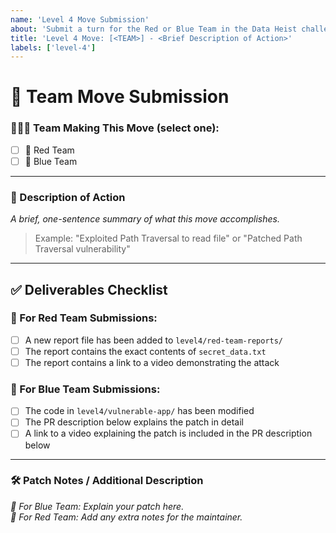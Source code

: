 ```yaml
---
name: 'Level 4 Move Submission'
about: 'Submit a turn for the Red or Blue Team in the Data Heist challenge.'
title: 'Level 4 Move: [<TEAM>] - <Brief Description of Action>'
labels: ['level-4']
---
```


# 🎲 Team Move Submission

### 🧑‍🤝‍🧑 Team Making This Move (select one):
- [ ] 🔴 Red Team  
- [ ] 🔵 Blue Team  

---

### 📝 Description of Action  
_A brief, one-sentence summary of what this move accomplishes._  
> Example: "Exploited Path Traversal to read file" or "Patched Path Traversal vulnerability"

---

## ✅ Deliverables Checklist

### 🔴 For Red Team Submissions:
- [ ] A new report file has been added to `level4/red-team-reports/`
- [ ] The report contains the exact contents of `secret_data.txt`
- [ ] The report contains a link to a video demonstrating the attack

### 🔵 For Blue Team Submissions:
- [ ] The code in `level4/vulnerable-app/` has been modified
- [ ] The PR description below explains the patch in detail
- [ ] A link to a video explaining the patch is included in the PR description below

---

### 🛠️ Patch Notes / Additional Description  
_🔵 For Blue Team: Explain your patch here._  
_🔴 For Red Team: Add any extra notes for the maintainer._
